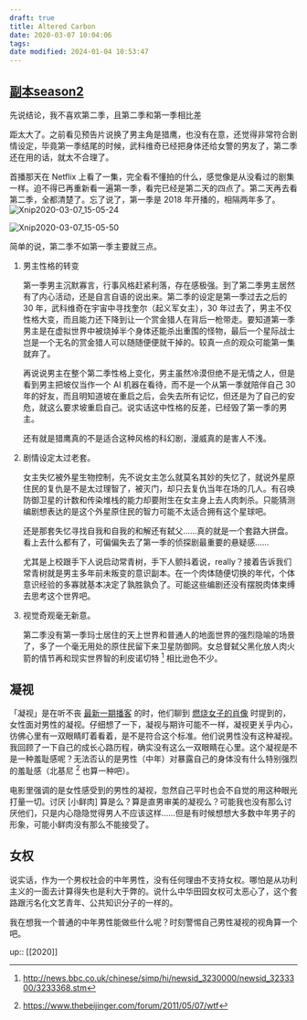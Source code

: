 ```yaml
---
draft: true
title: Altered Carbon
date: 2020-03-07 10:04:06
tags:
date modified: 2024-01-04 10:53:47
---
```


## [副本season2](https://movie.douban.com/subject/30284917/)

先说结论，我不喜欢第二季，且第二季和第一季相比差
<!-- more -->
距太大了。之前看见预告片说换了男主角是猎鹰，也没有在意，还觉得非常符合剧情设定，毕竟第一季结尾的时候，武科维奇已经把身体还给女警的男友了，第二季还在用的话，就太不合理了。

首播那天在 Netflix 上看了一集，完全看不懂拍的什么，感觉像是从没看过的剧集一样。迫不得已再重新看一遍第一季，看完已经是第二天的四点了。第二天再去看第二季，全都清楚了。忘了说了，第一季是 2018 年开播的，相隔两年多了。![Xnip2020-03-07_15-05-24](https://txx-1257178398.cos.ap-shanghai.myqcloud.com/070732.jpg)

![Xnip2020-03-07_15-05-50](https://txx-1257178398.cos.ap-shanghai.myqcloud.com/071211.jpg)

简单的说，第二季不如第一季主要就三点。

1. 男主性格的转变

   第一季男主沉默寡言，行事风格赶紧利落，存在感极强。到了第二季男主居然有了内心活动，还是自言自语的说出来。第二季的设定是第一季过去之后的 30 年，武科维奇在宇宙中寻找奎尔（起义军女主），30 年过去了，男主不仅性格大变，而且能力还下降到让一个赏金猎人在背后一枪带走。要知道第一季男主是在虚拟世界中被烧掉半个身体还能杀出重围的怪物，最后一个星际战士岂是一个无名的赏金猎人可以随随便便就干掉的。较真一点的观众可能第一集就弃了。

   再说说男主在整个第二季性格上变化，男主虽然冷漠但绝不是无情之人，但是看到男主把坡仅当作一个 AI 机器在看待，而不是一个从第一季就陪伴自己 30 年的好友，而且明知道坡在重启之后，会失去所有记忆，但还是为了自己的安危，就这么要求坡重启自己。说实话这中性格的反差，已经毁了第一季的男主。

   还有就是猎鹰真的不是适合这种风格的科幻剧，漫威真的是害人不浅。

2. 剧情设定太过老套。

   女主失忆被外星生物控制，先不说女主怎么就莫名其妙的失忆了，就说外星原住民的复仇是不是太过理智了，被灭门，却只去复仇当年在场的几人。有召唤防御卫星的计数和传染堆栈的能力却要附生在女主身上去人肉刺杀。只能猜测编剧想表达的是这个外星原住民的智力可能不太适合拥有这个星球吧。

   还是那套失忆寻找自我和自我的和解还有弑父……真的就是一个套路大拼盘。看上去什么都有了，可偏偏失去了第一季的侦探剧最重要的悬疑感……

   尤其是上校跟手下人说启动常青树，手下人颤抖着说，really？接着告诉我们常青树就是男主多年前未叛变的意识副本。在一个肉体随便切换的年代，个体意识经验的多寡就基本决定了孰胜孰负了。可能这些编剧还没有摆脱肉体束缚去思考这个世界吧。

3. 视觉奇观毫无新意。

   第二季没有第一季玛士居住的天上世界和普通人的地面世界的强烈隐喻的场景了，多了一个毫无用处的原住民留下来卫星防御网。女总督弑父黑化放人肉火箭的情节再和现实世界智的利皮诺切特 [^1] 相比逊色不少。

## 凝视

「凝视」是在听不丧 [最新一期播客](https://open.spotify.com/episode/44QJiNWg5IfdwetARm0N1s) 的时，他们聊到 [燃烧女子的肖像](https://movie.douban.com/subject/30257175/) 时提到的，女性面对男性的凝视。仔细想了一下，凝视与期许可能不一样，凝视更关乎内心，彷佛心里有一双眼睛盯着看着，是不是符合这个标准。他们说男性没有这种凝视。我回顾了一下自己的成长心路历程，确实没有这么一双眼睛在心里。这个凝视是不是一种羞耻感呢？无法否认的是男性（中年）对暴露自己的身体没有什么特别强烈的羞耻感（北基尼 [^2] 也算一种吧）。

电影里强调的是女性感受到的男性的凝视，忽然自己平时也会不自觉的用这种眼光打量一切。讨厌 [小鲜肉] 算是么？算是直男审美的凝视么？可能我也没有那么讨厌他们，只是内心隐隐觉得男人不应该这样……但是有时候想想大多数中年男子的形象，可能小鲜肉没有那么不能接受了。

## 女权

说实话，作为一个男权社会的中年男性，没有任何理由不支持女权。哪怕是从功利主义的一面去计算得失也是利大于弊的。说什么中华田园女权可太恶心了，这个套路跟污名化文艺青年、公共知识分子的一样的。

我在想我一个普通的中年男性能做些什么呢？时刻警惕自己男性凝视的视角算一个吧。

up:: [[2020]]

[^1]: http://news.bbc.co.uk/chinese/simp/hi/newsid_3230000/newsid_3233300/3233368.stm
[^2]: https://www.thebeijinger.com/forum/2011/05/07/wtf


